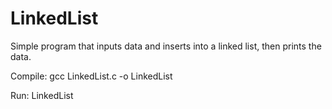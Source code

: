# LinkedList
Simple program that inputs data and inserts into a linked list, then prints the data.

Compile:
  gcc LinkedList.c -o LinkedList

Run:
  LinkedList  
